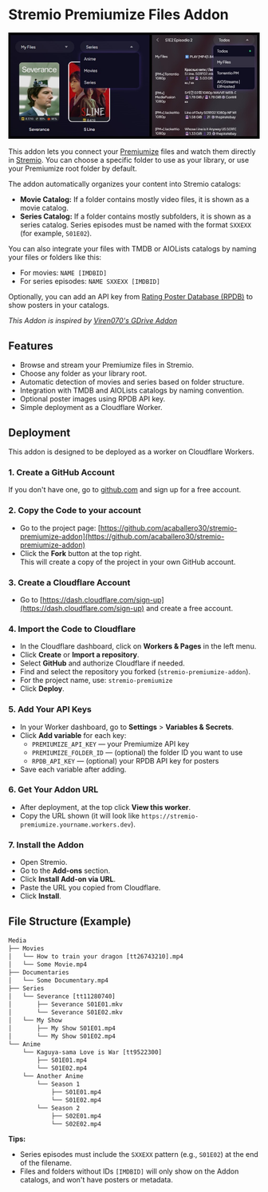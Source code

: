 # Stremio Premiumize Files Addon

![showcase](/images/showcase.jpg)

This addon lets you connect your [Premiumize](https://www.premiumize.me/) files and watch them directly in [Stremio](https://www.stremio.com/). You can choose a specific folder to use as your library, or use your Premiumize root folder by default.

The addon automatically organizes your content into Stremio catalogs:
- **Movie Catalog:** If a folder contains mostly video files, it is shown as a movie catalog.
- **Series Catalog:** If a folder contains mostly subfolders, it is shown as a series catalog. Series episodes must be named with the format `SXXEXX` (for example, `S01E02`).

You can also integrate your files with TMDB or AIOLists catalogs by naming your files or folders like this:
- For movies: `NAME [IMDBID]`
- For series episodes: `NAME SXXEXX [IMDBID]`

Optionally, you can add an API key from [Rating Poster Database (RPDB)](https://ratingposterdb.com/) to show posters in your catalogs.

*This Addon is inspired by [Viren070's GDrive Addon](https://github.com/Viren070/stremio-gdrive-addon)*

## Features

- Browse and stream your Premiumize files in Stremio.
- Choose any folder as your library root.
- Automatic detection of movies and series based on folder structure.
- Integration with TMDB and AIOLists catalogs by naming convention.
- Optional poster images using RPDB API key.
- Simple deployment as a Cloudflare Worker.

## Deployment

This addon is designed to be deployed as a worker on Cloudflare Workers.

### 1. Create a GitHub Account

If you don't have one, go to [github.com](https://github.com/) and sign up for a free account.

### 2. Copy the Code to your account

- Go to the project page: [https://github.com/acaballero30/stremio-premiumize-addon](https://github.com/acaballero30/stremio-premiumize-addon)
- Click the **Fork** button at the top right.  
  This will create a copy of the project in your own GitHub account.

### 3. Create a Cloudflare Account

- Go to [https://dash.cloudflare.com/sign-up](https://dash.cloudflare.com/sign-up) and create a free account.

### 4. Import the Code to Cloudflare

- In the Cloudflare dashboard, click on **Workers & Pages** in the left menu.
- Click **Create** or **Import a repository**.
- Select **GitHub** and authorize Cloudflare if needed.
- Find and select the repository you forked (`stremio-premiumize-addon`).
- For the project name, use: `stremio-premiumize`
- Click **Deploy**.

### 5. Add Your API Keys

- In your Worker dashboard, go to **Settings** > **Variables & Secrets**.
- Click **Add variable** for each key:
    - `PREMIUMIZE_API_KEY` — your Premiumize API key
    - `PREMIUMIZE_FOLDER_ID` — (optional) the folder ID you want to use
    - `RPDB_API_KEY` — (optional) your RPDB API key for posters
- Save each variable after adding.

### 6. Get Your Addon URL

- After deployment, at the top click **View this worker**.
- Copy the URL shown (it will look like `https://stremio-premiumize.yourname.workers.dev`).

### 7. Install the Addon

- Open Stremio.
- Go to the **Add-ons** section.
- Click **Install Add-on via URL**.
- Paste the URL you copied from Cloudflare.
- Click **Install**.

## File Structure (Example)

```
Media
├── Movies
│   └── How to train your dragon [tt26743210].mp4
│   └── Some Movie.mp4
├── Documentaries
│   └── Some Documentary.mp4
├── Series
│   └── Severance [tt11280740]
│       ├── Severance S01E01.mkv
│       └── Severance S01E02.mkv
│   └── My Show
│       ├── My Show S01E01.mp4
│       └── My Show S01E02.mp4
└── Anime
    └── Kaguya-sama Love is War [tt9522300]
        ├── S01E01.mp4
        └── S01E02.mp4
    └── Another Anime
        └── Season 1
            ├── S01E01.mp4
            └── S01E02.mp4
        └── Season 2
            ├── S02E01.mp4
            └── S02E02.mp4
```

**Tips:**
- Series episodes must include the `SXXEXX` pattern (e.g., `S01E02`) at the end of the filename.
- Files and folders without IDs `[IMDBID]` will only show on the Addon catalogs, and won't have posters or metadata.